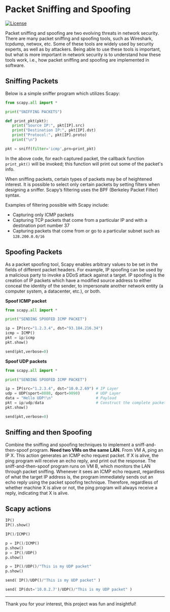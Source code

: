 # Packet Sniffing and Spoofing

[![License](https://img.shields.io/github/license/adamalston/Packet-Sniffing-and-Spoofing?color=black)](LICENSE)

Packet sniffing and spoofing are two evolving threats in network security. There are many packet sniffing and spoofing tools, such as Wireshark, tcpdump, netwox, etc. Some of these tools are widely used by security experts, as well as by attackers. Being able to use these tools is important, but what is more important in network security is to understand how these tools work, i.e., how packet sniffing and spoofing are implemented in software.

## Sniffing Packets

Below is a simple sniffer program which utilizes Scapy:

```Python
from scapy.all import *

print("SNIFFING PACKETS")

def print_pkt(pkt):
   print("Source IP:", pkt[IP].src)
   print("Destination IP:", pkt[IP].dst)
   print("Protocol:", pkt[IP].proto)
   print("\n")

pkt = sniff(filter='icmp',prn=print_pkt)
```

In the above code, for each captured packet, the callback function `print_pkt()` will be invoked; this function will print out some of the packet's info.

When sniffing packets, certain types of packets may be of heightened interest. It is possible to select only certain packets by setting filters when designing a sniffer. Scapy’s filtering uses the BPF (Berkeley Packet Filter) syntax.

Examples of filtering possible with Scapy include:

-   Capturing only ICMP packets
-   Capturing TCP packets that come from a particular IP and with a destination port number 37
-   Capturing packets that come from or go to a particular subnet such as `128.200.0.0/16`

## Spoofing Packets

As a packet spoofing tool, Scapy enables arbitrary values to be set in the fields of different packet headers. For example, IP spoofing can be used by a malicious party to invoke a DDoS attack against a target. IP spoofing is the creation of IP packets which have a modified source address to either conceal the identity of the sender, to impersonate another network entity (a computer system, a datacenter, etc.), or both. 

**Spoof ICMP packet**

```python
from scapy.all import *

print("SENDING SPOOFED ICMP PACKET")

ip = IP(src="1.2.3.4", dst="93.184.216.34")
icmp = ICMP()
pkt = ip/icmp
pkt.show()

send(pkt,verbose=0)
```

**Spoof UDP packets**

```python
from scapy.all import *

print("SENDING SPOOFED ICMP PACKET")

ip = IP(src="1.2.3.4", dst="10.0.2.69") # IP Layer
udp = UDP(sport=8888, dport=9090)       # UDP Layer
data = "Hello UDP!\n"                   # Payload
pkt = ip/udp/data                       # Construct the complete packet
pkt.show()

send(pkt,verbose=0)
```

## Sniffing and then Spoofing

Combine the sniffing and spoofing techniques to implement a sniff-and-then-spoof program. **Need two VMs on the same LAN.** From VM A, ping an IP X. This action generates an ICMP echo request packet. If X is alive, the ping program will receive an echo reply, and print out the response. The sniff-and-then-spoof program runs on VM B, which monitors the LAN through packet sniffing. Whenever it sees an ICMP echo request, regardless of what the target IP address is, the program immediately sends out an echo reply using the packet spoofing technique. Therefore, regardless of whether machine X is alive or not, the ping program will always receive a reply, indicating that X is alive.

## Scapy actions

```python
IP()
IP().show()

IP()/ICMP()

p = IP()/ICMP()
p.show()
p = IP()/UDP()
p.show()

p = IP()/UDP()/"This is my UDP packet"
p.show()

send( IP()/UDP()/"This is my UDP packet" )

send( IP(dst='10.0.2.7')/UDP()/"This is my UDP packet" )
```

---

Thank you for your interest, this project was fun and insightful!
